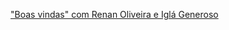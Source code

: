["Boas vindas" com Renan Oliveira e Iglá Generoso](https://web.dio.me/course/conheca-as-oportunidades-da-dio/learning/c7b8e356-2fde-4e81-a87e-7414ca20a5a7?back=/track/santander-bootcamp-fullstack-developer&tab=undefined&moduleId=undefined)